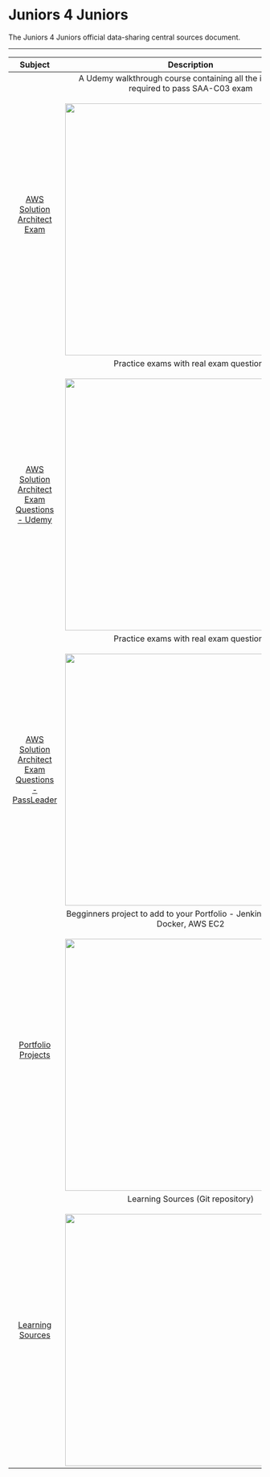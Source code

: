 # Juniors 4 Juniors

The Juniors 4 Juniors official data-sharing central sources document.

---

|                                                                  Subject                                                                  |                                                                                                                                   Description                                                                                                                                    |
|:-----------------------------------------------------------------------------------------------------------------------------------------:|:--------------------------------------------------------------------------------------------------------------------------------------------------------------------------------------------------------------------------------------------------------------------------------:|
|             [AWS Solution Architect Exam](https://www.udemy.com/course/aws-certified-solutions-architect-associate-saa-c03/)              |                            A Udemy walkthrough course containing all the information required to pass SAA-C03 exam <br><br><img src="https://github.com/yuvalpress/juniors4juniors/assets/16977090/2b61dc46-5c74-4f13-9569-d675a5a42158" width="500">                            |
| [AWS Solution Architect Exam Questions - Udemy](https://www.udemy.com/course/practice-exams-aws-certified-solutions-architect-associate/) |                                                    Practice exams with real exam questions <br><br><img src="https://github.com/yuvalpress/juniors4juniors/assets/16977090/4675711d-03bb-4db9-aee4-c5dad8402cd1" width="500">                                                    |
|                           [AWS Solution Architect Exam Questions - PassLeader](https://www.passleader.com/saa-c03.html)                            | Practice exams with real exam questions <br><br><img src="https://github.com/yuvalpress/juniors4juniors/assets/16977090/fde2dd12-c493-43e0-a21c-b9527c6e45f9" width="500"> |
|             [Portfolio Projects](https://ritik3311.hashnode.dev/build-a-cicd-pipeline-using-jenkins-sonarqube-docker-and-aws)             |                               Begginners project to add to your Portfolio - Jenkins, SonarQube, Docker, AWS EC2 <br><br><img src="https://github.com/yuvalpress/juniors4juniors/assets/16977090/d8f01663-4c17-4b12-b922-0ff24e415b9c" width="500">                               |
|                                        [Learning Sources](https://github.com/Pradumnasaraf/DevOps)                                        |                                                       Learning Sources (Git repository) <br><br><img src="https://github.com/yuvalpress/juniors4juniors/assets/16977090/b0d19dd9-94f3-472c-ad5b-158dc2ebdb9b" width="500">                                                       |
